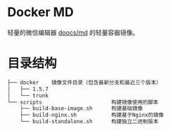 # Docker MD

轻量的微信编辑器 [doocs/md](https://github.com/doocs/md) 的轻量容器镜像。

# 目录结构

```bash
├── docker    镜像文件目录（包含最新分支和最近三个版本）
│   ├── 1.5.7
│   └── trunk
└── scripts                      构建镜像使用的脚本
    ├── build-base-image.sh      构建基础镜像
    ├── build-nginx.sh           构建基于Nginx的镜像
    └── build-standalone.sh      构建独立二进制版本
```
